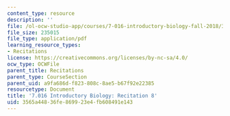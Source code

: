 ```yaml
---
content_type: resource
description: ''
file: /ol-ocw-studio-app/courses/7-016-introductory-biology-fall-2018/3565a44836fe869923e4fb608491e143_MIT7_016F18rec8.pdf
file_size: 235015
file_type: application/pdf
learning_resource_types:
- Recitations
license: https://creativecommons.org/licenses/by-nc-sa/4.0/
ocw_type: OCWFile
parent_title: Recitations
parent_type: CourseSection
parent_uid: a9fa686d-f823-808c-8ae5-b67f92e22385
resourcetype: Document
title: '7.016 Introductory Biology: Recitation 8'
uid: 3565a448-36fe-8699-23e4-fb608491e143
---
```

